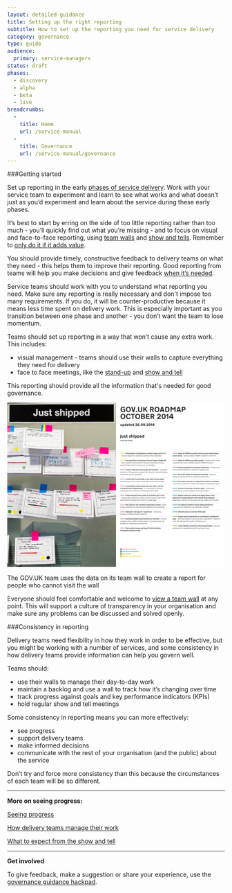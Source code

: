 ```yaml
---
layout: detailed-guidance
title: Setting up the right reporting
subtitle: How to set up the reporting you need for service delivery
category: governance
type: guide
audience:
  primary: service-managers
status: draft
phases:
  - discovery
  - alpha
  - beta
  - live
breadcrumbs:
  -
    title: Home
    url: /service-manual
  -
    title: Governance
    url: /service-manual/governance
---
```


###Getting started

Set up reporting in the early [phases of service delivery](/service-manual/phases). Work with your service team to experiment and learn to see what works and what doesn’t just as you’d experiment and learn about the service during these early phases.

It’s best to start by erring on the side of too little reporting rather than too much - you’ll quickly find out what you’re missing - and to focus on visual and face-to-face reporting, using [team walls](/service-manual/governance/how-delivery-teams-manage-their-work) and [show and tells](/service-manual/governance/what-to-expect-from-the-show-and-tell). Remember to [only do it if it adds value](/service-manual/governance/governance-principles#only-do-it-if-it-adds-value).

You should provide timely, constructive feedback to delivery teams on what they need - this helps them to improve their reporting. Good reporting from teams will help you make decisions and give feedback [when it’s needed](/service-manual/governance/governance-principles#decisions-when-theyre-needed-at-the-right-level).

Service teams should work with you to understand what reporting you need. Make sure any reporting is really necessary and don't impose too many requirements. If you do, it will be counter-productive because it means less time spent on delivery work. This is especially important as you transition between one phase and another - you don’t want the team to lose momentum. 

Teams should set up reporting in a way that won’t cause any extra work. This includes:

+ visual management - teams should use their walls to capture everything they need for delivery
+ face to face meetings, like the [stand-up](/service-manual/agile/features-of-agile#daily-stand-up) and [show and tell](/service-manual/governance/what-to-expect-from-the-show-and-tell)

This reporting should provide all the information that's needed for good governance.

<img src="/service-manual/assets/images/governance/wall-combined.jpg" alt="The GOV.UK team uses the data on its team wall to create a report for people who cannot visit the wall"/>

The GOV.UK team uses the data on its team wall to create a report for people who cannot visit the wall


Everyone should feel comfortable and welcome to [view a team wall](/service-manual/governance/how-delivery-teams-manage-their-work) at any point. This will support a culture of transparency in your organisation and make sure any problems can be discussed and solved openly.

###Consistency in reporting

Delivery teams need flexibility in how they work in order to be effective, but you might be working with a number of services, and some consistency in how delivery teams provide information can help you govern well.

Teams should:

+ use their walls to manage their day-to-day work
+ maintain a backlog and use a wall to track how it’s changing over time
+ track progress against goals and key performance indicators (KPIs)
+ hold regular show and tell meetings

Some consistency in reporting means you can more effectively: 

+ see progress
+ support delivery teams
+ make informed decisions 
+ communicate with the rest of your organisation (and the public) about the service

Don’t try and force more consistency than this because the circumstances of each team will be so different. 

<hr>

**More on seeing progress:**

[Seeing progress](/service-manual/governance/seeing-progress)

[How delivery teams manage their work](/service-manual/governance/how-delivery-teams-manage-their-work)

[What to expect from the show and tell](/service-manual/governance/what-to-expect-from-the-show-and-tell)

<hr>

**Get involved**

To give feedback, make a suggestion or share your experience, use the [governance guidance hackpad](https://gds-governance-guidance.hackpad.com/Setting-up-the-right-reporting-dYLZ1y9k6QZ).